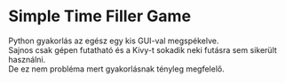 <h1>Simple Time Filler Game</h1>
<p>Python gyakorlás az egész egy kis GUI-val megspékelve.<br>
Sajnos csak gépen futatható és a Kivy-t sokadik neki futásra sem sikerült használni.<br>
De ez nem probléma mert gyakorlásnak tényleg megfelelő.</p>